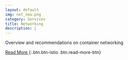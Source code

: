 ```yaml
---
layout: default
img: net_new.png
category: Services
title: Networking
description: |
---
```

  Overview and recommendations on container networking



[ Read More ]({{home}}/networking/){:.btn.btn-istio .btn.read-more-btn}
